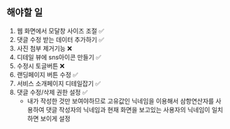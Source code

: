 ## 해야할 일

1. 웹 화면에서 모달창 사이즈 조절 ✅
2. 댓글 수정 받는 데이터 추가하기 ✅
3. 사진 첨부 제거기능 ❌
4. 디테일 뷰에 sns아이콘 만들기 ✅
5. 수정시 토글버튼 ❌
6. 랜딩페이지 버튼 수정 ✅
7. 서비스 소개페이지 디테일잡기 ✅
8. 댓글 수정/삭제 권한 설정 ✅
   +  내가 작성한 것만 보여야하므로 고유값인 닉네임을 이용해서 삼항연산자를 사용하여 댓글 작성자의 닉네임과 현재 화면을 보고있는 사용자의 닉네임이 일치하면 보이게 설정 
  